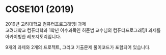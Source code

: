 # COSE101 (2019)

2019년 고려대학교 컴퓨터프로그래밍I 과제<br>
고려대학교 컴퓨터학과 1학년 이수과목인 허준범 교수님의 컴퓨터프로그래밍I 과제를 아카이빙한 레포지토리입니다.

9개의 과제와 2개의 프로젝트, 그리고 기출문제 풀이코드가 포함되어 있습니다.
